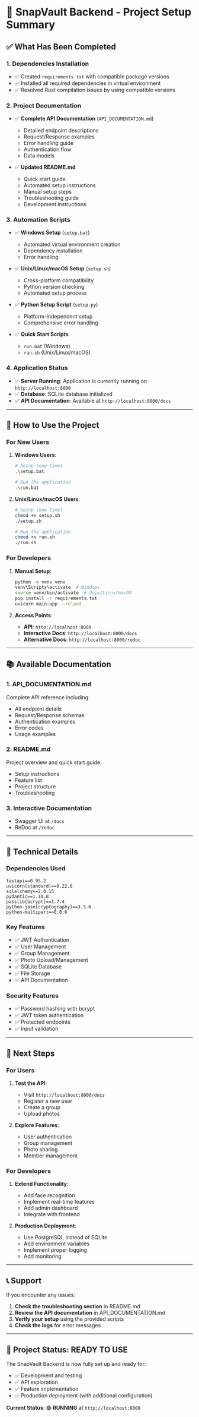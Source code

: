 # 📸 SnapVault Backend - Project Setup Summary

## ✅ What Has Been Completed

### 1. **Dependencies Installation**
- ✅ Created `requirements.txt` with compatible package versions
- ✅ Installed all required dependencies in virtual environment
- ✅ Resolved Rust compilation issues by using compatible versions

### 2. **Project Documentation**
- ✅ **Complete API Documentation** (`API_DOCUMENTATION.md`)
  - Detailed endpoint descriptions
  - Request/Response examples
  - Error handling guide
  - Authentication flow
  - Data models

- ✅ **Updated README.md**
  - Quick start guide
  - Automated setup instructions
  - Manual setup steps
  - Troubleshooting guide
  - Development instructions

### 3. **Automation Scripts**
- ✅ **Windows Setup** (`setup.bat`)
  - Automated virtual environment creation
  - Dependency installation
  - Error handling

- ✅ **Unix/Linux/macOS Setup** (`setup.sh`)
  - Cross-platform compatibility
  - Python version checking
  - Automated setup process

- ✅ **Python Setup Script** (`setup.py`)
  - Platform-independent setup
  - Comprehensive error handling

- ✅ **Quick Start Scripts**
  - `run.bat` (Windows)
  - `run.sh` (Unix/Linux/macOS)

### 4. **Application Status**
- ✅ **Server Running**: Application is currently running on `http://localhost:8000`
- ✅ **Database**: SQLite database initialized
- ✅ **API Documentation**: Available at `http://localhost:8000/docs`

---

## 🚀 How to Use the Project

### For New Users

1. **Windows Users**:
   ```bash
   # Setup (one-time)
   .\setup.bat
   
   # Run the application
   .\run.bat
   ```

2. **Unix/Linux/macOS Users**:
   ```bash
   # Setup (one-time)
   chmod +x setup.sh
   ./setup.sh
   
   # Run the application
   chmod +x run.sh
   ./run.sh
   ```

### For Developers

1. **Manual Setup**:
   ```bash
   python -m venv venv
   venv\Scripts\activate  # Windows
   source venv/bin/activate  # Unix/Linux/macOS
   pip install -r requirements.txt
   uvicorn main:app --reload
   ```

2. **Access Points**:
   - **API**: `http://localhost:8000`
   - **Interactive Docs**: `http://localhost:8000/docs`
   - **Alternative Docs**: `http://localhost:8000/redoc`

---

## 📚 Available Documentation

### 1. **API_DOCUMENTATION.md**
Complete API reference including:
- All endpoint details
- Request/Response schemas
- Authentication examples
- Error codes
- Usage examples

### 2. **README.md**
Project overview and quick start guide:
- Setup instructions
- Feature list
- Project structure
- Troubleshooting

### 3. **Interactive Documentation**
- Swagger UI at `/docs`
- ReDoc at `/redoc`

---

## 🔧 Technical Details

### Dependencies Used
```
fastapi==0.95.2
uvicorn[standard]==0.22.0
sqlalchemy==2.0.15
pydantic==1.10.8
passlib[bcrypt]==1.7.4
python-jose[cryptography]==3.3.0
python-multipart==0.0.6
```

### Key Features
- ✅ JWT Authentication
- ✅ User Management
- ✅ Group Management
- ✅ Photo Upload/Management
- ✅ SQLite Database
- ✅ File Storage
- ✅ API Documentation

### Security Features
- ✅ Password hashing with bcrypt
- ✅ JWT token authentication
- ✅ Protected endpoints
- ✅ Input validation

---

## 🎯 Next Steps

### For Users
1. **Test the API**:
   - Visit `http://localhost:8000/docs`
   - Register a new user
   - Create a group
   - Upload photos

2. **Explore Features**:
   - User authentication
   - Group management
   - Photo sharing
   - Member management

### For Developers
1. **Extend Functionality**:
   - Add face recognition
   - Implement real-time features
   - Add admin dashboard
   - Integrate with frontend

2. **Production Deployment**:
   - Use PostgreSQL instead of SQLite
   - Add environment variables
   - Implement proper logging
   - Add monitoring

---

## 📞 Support

If you encounter any issues:

1. **Check the troubleshooting section** in README.md
2. **Review the API documentation** in API_DOCUMENTATION.md
3. **Verify your setup** using the provided scripts
4. **Check the logs** for error messages

---

## 🎉 Project Status: READY TO USE

The SnapVault Backend is now fully set up and ready for:
- ✅ Development and testing
- ✅ API exploration
- ✅ Feature implementation
- ✅ Production deployment (with additional configuration)

**Current Status**: 🟢 **RUNNING** at `http://localhost:8000` 